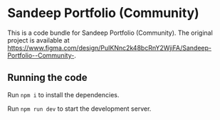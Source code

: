 
  # Sandeep Portfolio (Community)

  This is a code bundle for Sandeep Portfolio (Community). The original project is available at https://www.figma.com/design/PuIKNnc2k48bcRnY2WjiFA/Sandeep-Portfolio--Community-.

  ## Running the code

  Run `npm i` to install the dependencies.

  Run `npm run dev` to start the development server.
  
